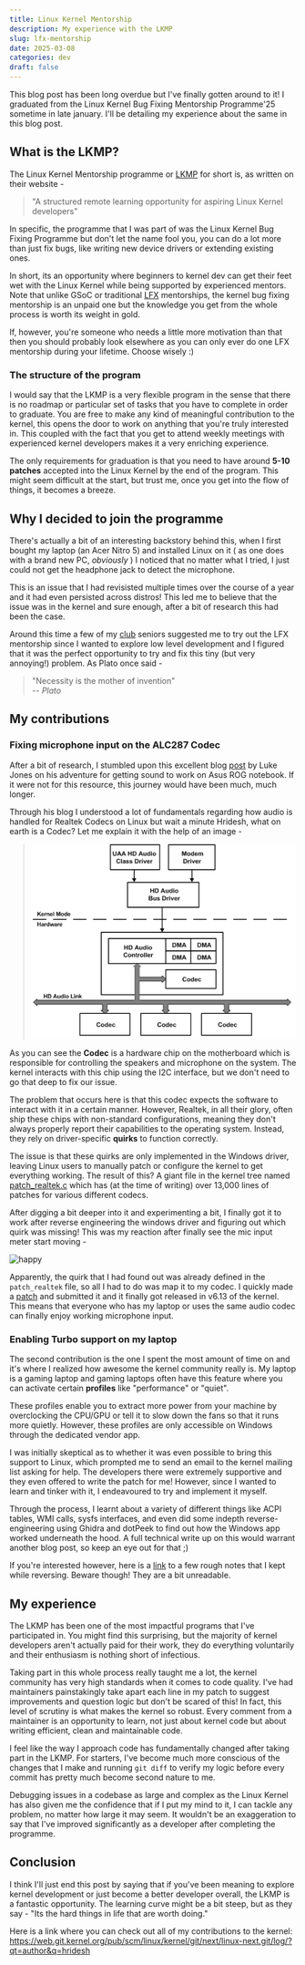 ```yaml
---
title: Linux Kernel Mentorship
description: My experience with the LKMP
slug: lfx-mentorship
date: 2025-03-08
categories: dev
draft: false
---
```


This blog post has been long overdue but I've finally gotten around to it! I graduated from the Linux Kernel Bug Fixing Mentorship Programme'25 sometime in late january. I'll be detailing my experience about the same in this blog post.

## What is the LKMP?
The Linux Kernel Mentorship programme or [LKMP](https://wiki.linuxfoundation.org/lkmp) for short is, as written on their website -
> "A structured remote learning opportunity for aspiring Linux Kernel developers"

In specific, the programme that I was part of was the Linux Kernel Bug Fixing Programme but don't let the name fool you, you can do a lot more than just fix bugs, like writing new device drivers or extending existing ones.

In short, its an opportunity where beginners to kernel dev can get their feet wet with the Linux Kernel while being supported by experienced mentors. Note that unlike GSoC or traditional [LFX](https://lfx.linuxfoundation.org/tools/mentorship/) mentorships, the kernel bug fixing mentorship is an unpaid one but the knowledge you get from the whole process is worth its weight in gold.

If, however, you're someone who needs a little more motivation than that then you should probably look elsewhere as you can only ever do one LFX mentorship during your lifetime. Choose wisely :)

### The structure of the program
I would say that the LKMP is a very flexible program in the sense that there is no roadmap or particular set of tasks that you have to complete in order to graduate. You are free to make any kind of meaningful contribution to the kernel, this opens the door to work on anything that you're truly interested in. This coupled with the fact that you get to attend weekly meetings with experienced kernel developers makes it a very enriching experience.

The only requirements for graduation is that you need to have around **5-10 patches** accepted into the Linux Kernel by the end of the program. This might seem difficult at the start, but trust me, once you get into the flow of things, it becomes a breeze.

## Why I decided to join the programme
There's actually a bit of an interesting backstory behind this, when I first bought my laptop (an Acer Nitro 5) and installed Linux on it ( as one does with a brand new PC, *obviously* ) I noticed that no matter what I tried, I just could not get the headphone jack to detect the microphone.

This is an issue that I had revisisted multiple times over the course of a year and it had even persisted across distros! This led me to believe that the issue was in the kernel and sure enough, after a bit of research this had been the case.

Around this time a few of my [club](https://www.amfoss.in) seniors suggested me to try out the LFX mentorship since I wanted to explore low level development and I figured that it was the perfect opportunity to try and fix this tiny (but very annoying!) problem. As Plato once said -
> "Necessity is the mother of invention"
> <br>-- <cite>Plato</cite>


## My contributions
### Fixing microphone input on the ALC287 Codec
After a bit of research, I stumbled upon this excellent blog [post](https://asus-linux.org/blog/sound-2021-01-11/) by Luke Jones on his adventure for getting sound to work on Asus ROG notebook. If it were not for this resource, this journey would have been much, much longer.

Through his blog I understood a lot of fundamentals regarding how audio is handled for Realtek Codecs on Linux but wait a minute Hridesh, what on earth is a Codec? Let me explain it with the help of an image -
> ![Audio Architecture](hdaudio.png)

As you can see the **Codec** is a hardware chip on the motherboard which is responsible for controlling the speakers and microphone on the system. The kernel interacts with this chip using the I2C interface, but we don't need to go that deep to fix our issue.

The problem that occurs here is that this codec expects the software to interact with it in a certain manner. However, Realtek, in all their glory, often ship these chips with non-standard configurations, meaning they don't always properly report their capabilities to the operating system. Instead, they rely on driver-specific **quirks** to function correctly.

The issue is that these quirks are only implemented in the Windows driver, leaving Linux users to manually patch or configure the kernel to get everything working. The result of this? A giant file in the kernel tree named [patch_realtek.c](https://web.git.kernel.org/pub/scm/linux/kernel/git/torvalds/linux.git/tree/sound/pci/hda/patch_realtek.c?h=v6.14) which has (at the time of writing) over 13,000 lines of patches for various different codecs.

After digging a bit deeper into it and experimenting a bit, I finally got it to work after reverse engineering the windows driver and figuring out which quirk was missing! This was my reaction after finally see the mic input meter start moving -

![happy](https://media3.giphy.com/media/v1.Y2lkPTc5MGI3NjExd3Y5djB6djhxbnl3am4zY29kanF5OGh4azFpbm1wbXdtMnRsYTRiOSZlcD12MV9pbnRlcm5hbF9naWZfYnlfaWQmY3Q9Zw/S9i8jJxTvAKVHVMvvW/giphy.gif)

Apparently, the quirk that I had found out was already defined in the `patch_realtek` file, so all I had to do was map it to my codec. I quickly made a [patch](https://web.git.kernel.org/pub/scm/linux/kernel/git/next/linux-next.git/commit/?id=5a69e3d0a1b0f07e58c353560cfcb1ea20a6f040) and submitted it and it finally got released in v6.13 of the kernel. This means that everyone who has my laptop or uses the same audio codec can finally enjoy working microphone input.

### Enabling Turbo support on my laptop
The second contribution is the one I spent the most amount of time on and it's where I realized how awesome the kernel community really is. My laptop is a gaming laptop and gaming laptops often have this feature where you can activate certain **profiles** like "performance" or "quiet".

These profiles enable you to extract more power from your machine by overclocking the CPU/GPU or tell it to slow down the fans so that it runs more quietly. However, these profiles are only accessible on Windows through the dedicated vendor app. 

I was initially skeptical as to whether it was even possible to bring this support to Linux, which prompted me to send an email to the kernel mailing list asking for help. The developers there were extremely supportive and they even offered to write the patch for me! However, since I wanted to learn and tinker with it, I endeavoured to try and implement it myself.

Through the process, I learnt about a variety of different things like ACPI tables, WMI calls, sysfs interfaces, and even did some indepth reverse-engineering using Ghidra and dotPeek to find out how the Windows app worked underneath the hood. A full technical write up on this would warrant another blog post, so keep an eye out for that ;)

If you're interested however, here is a [link](https://docs.google.com/document/d/1p9wXSrygZ4AMlPRQRoL19wldNuA2GWc_esUgVjJfgeg/edit?usp=sharing) to a few rough notes that I kept while reversing. Beware though! They are a bit unreadable.

## My experience
The LKMP has been one of the most impactful programs that I've participated in. You might find this surprising, but the majority of kernel developers aren't actually paid for their work, they do everything voluntarily and their enthusiasm is nothing short of infectious.

Taking part in this whole process really taught me a lot, the kernel community has very high standards when it comes to code quality. I've had maintainers painstakingly take apart each line in my patch to suggest improvements and question logic but don't be scared of this! In fact, this level of scrutiny is what makes the kernel so robust. Every comment from a maintainer is an opportunity to learn, not just about kernel code but about writing efficient, clean and maintainable code.

I feel like the way I approach code has fundamentally changed after taking part in the LKMP. For starters, I've become much more conscious of the changes that I make and running `git diff` to verify my logic before every commit has pretty much become second nature to me.

Debugging issues in a codebase as large and complex as the Linux Kernel has also given me the confidence that if I put my mind to it, I can tackle any problem, no matter how large it may seem. It wouldn't be an exaggeration to say that I've improved significantly as a developer after completing the programme.

## Conclusion
I think I'll just end this post by saying that if you've been meaning to explore kernel development or just become a better developer overall, the LKMP is a fantastic opportunity. The learning curve might be a bit steep, but as they say - "Its the hard things in life that are worth doing."

Here is a link where you can check out all of my contributions to the kernel: https://web.git.kernel.org/pub/scm/linux/kernel/git/next/linux-next.git/log/?qt=author&q=hridesh
